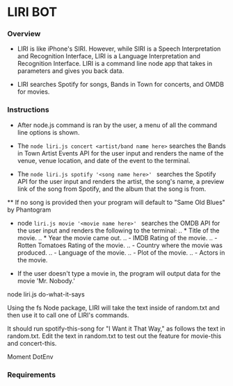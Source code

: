 # LIRI BOT

### Overview
* LIRI is like iPhone's SIRI. However, while SIRI is a Speech Interpretation and Recognition Interface, LIRI is a Language Interpretation and Recognition Interface. LIRI is a command line node app that takes in parameters and gives you back data.

* LIRI searches Spotify for songs, Bands in Town for concerts, and OMDB for movies.

### Instructions
* After  node.js command is ran by the user, a menu of all the command line options is shown.  

* The ``` node liri.js concert <artist/band name here> ``` searches the Bands in Town Artist Events API for the user input and renders the name of the venue, venue location, and date of the event to the terminal. 

* The ```node liri.js spotify '<song name here>' ``` searches the Spotify API for the user input and renders the artist, the song's name, a preview link of the song from Spotify, and the album that the song is from.

** If no song is provided then your program will default to "Same Old Blues" by Phantogram

* node ```liri.js movie '<movie name here>' ```  searches the OMDB API for the user input and renders the following to the terminal:
   .. * Title of the movie.
    .. * Year the movie came out.
    .. - IMDB Rating of the movie.
   .. - Rotten Tomatoes Rating of the movie.
    .. - Country where the movie was produced.
    .. - Language of the movie.
    .. - Plot of the movie.
    .. - Actors in the movie.

* If the user doesn't type a movie in, the program will output data for the movie 'Mr. Nobody.'




node liri.js do-what-it-says




Using the fs Node package, LIRI will take the text inside of random.txt and then use it to call one of LIRI's commands.


It should run spotify-this-song for "I Want it That Way," as follows the text in random.txt.
Edit the text in random.txt to test out the feature for movie-this and concert-this.


Moment
DotEnv

### Requirements
